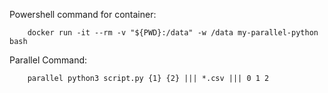 Powershell command for container:
```console
    docker run -it --rm -v "${PWD}:/data" -w /data my-parallel-python bash
```
Parallel Command:
```console
    parallel python3 script.py {1} {2} ||| *.csv ||| 0 1 2
```